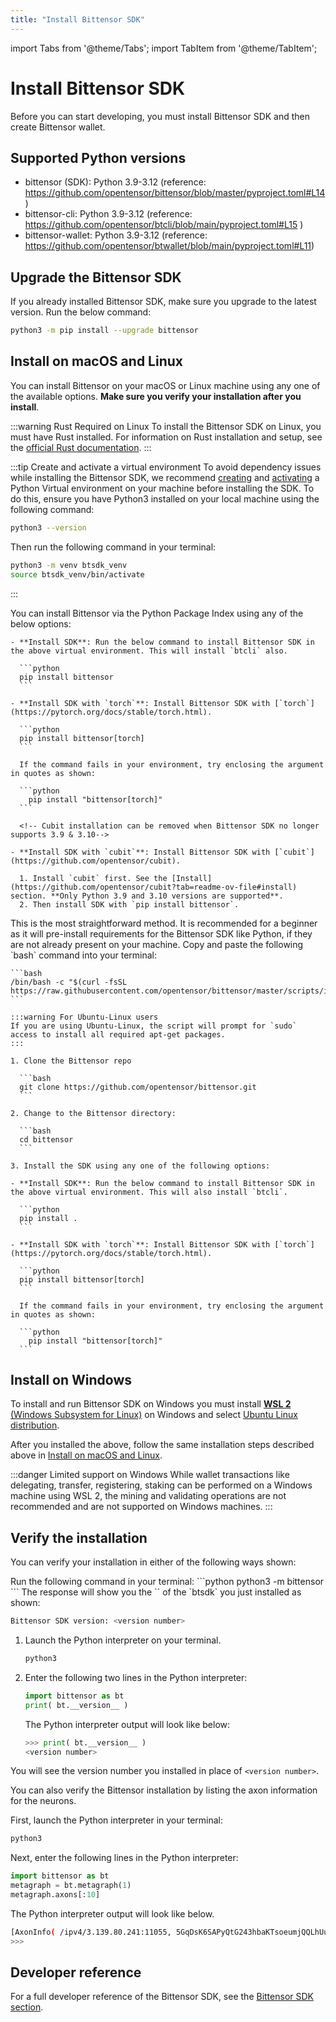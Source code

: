 ```yaml
---
title: "Install Bittensor SDK"
---
```


import Tabs from '@theme/Tabs';
import TabItem from '@theme/TabItem';

# Install Bittensor SDK

Before you can start developing, you must install Bittensor SDK and then create Bittensor wallet.

## Supported Python versions

- bittensor (SDK): Python 3.9-3.12 (reference: https://github.com/opentensor/bittensor/blob/master/pyproject.toml#L14)
- bittensor-cli: Python 3.9-3.12 (reference: https://github.com/opentensor/btcli/blob/main/pyproject.toml#L15 )
- bittensor-wallet: Python 3.9-3.12 (reference: https://github.com/opentensor/btwallet/blob/main/pyproject.toml#L11)

## Upgrade the Bittensor SDK

If you already installed Bittensor SDK, make sure you upgrade to the latest version. Run the below command:

```bash
python3 -m pip install --upgrade bittensor
```

## Install on macOS and Linux

You can install Bittensor on your macOS or Linux machine using any one of the available options. **Make sure you verify your installation after you install**.

:::warning Rust Required on Linux
To install the Bittensor SDK on Linux, you must have Rust installed. For information on Rust installation and setup, see the [official Rust documentation](https://www.rust-lang.org/tools/install).
:::

:::tip Create and activate a virtual environment
To avoid dependency issues while installing the Bittensor SDK, we recommend [creating](https://docs.python.org/3/library/venv.html#creating-virtual-environments) and [activating](https://docs.python.org/3/library/venv.html#how-venvs-work) a Python Virtual environment on your machine before installing the SDK. To do this, ensure you have Python3 installed on your local machine using the following command:

```bash
python3 --version
```

Then run the following command in your terminal:

```bash
python3 -m venv btsdk_venv
source btsdk_venv/bin/activate
```

:::

<Tabs>
  <TabItem value="pypi" label="Using Pypi">
    You can install Bittensor via the Python Package Index using any of the below options:

    - **Install SDK**: Run the below command to install Bittensor SDK in the above virtual environment. This will install `btcli` also.

      ```python
      pip install bittensor
      ```

    - **Install SDK with `torch`**: Install Bittensor SDK with [`torch`](https://pytorch.org/docs/stable/torch.html).

      ```python
      pip install bittensor[torch]
      ```

      If the command fails in your environment, try enclosing the argument in quotes as shown:

      ```python
        pip install "bittensor[torch]"
      ```

      <!-- Cubit installation can be removed when Bittensor SDK no longer supports 3.9 & 3.10-->

    - **Install SDK with `cubit`**: Install Bittensor SDK with [`cubit`](https://github.com/opentensor/cubit).

      1. Install `cubit` first. See the [Install](https://github.com/opentensor/cubit?tab=readme-ov-file#install) section. **Only Python 3.9 and 3.10 versions are supported**.
      2. Then install SDK with `pip install bittensor`.

  </TabItem>

  <TabItem value="bash" label="Using Bash">
    This is the most straightforward method. It is recommended for a beginner as it will pre-install requirements for the Bittensor SDK like Python, if they are not already present on your machine. Copy and paste the following `bash` command into your terminal:

    ```bash
    /bin/bash -c "$(curl -fsSL https://raw.githubusercontent.com/opentensor/bittensor/master/scripts/install.sh)"
    ```

    :::warning For Ubuntu-Linux users
    If you are using Ubuntu-Linux, the script will prompt for `sudo` access to install all required apt-get packages.
    :::

</TabItem>

  <TabItem value="source" label="Install from Source">

    1. Clone the Bittensor repo

      ```bash
      git clone https://github.com/opentensor/bittensor.git
      ```

    2. Change to the Bittensor directory:

      ```bash
      cd bittensor
      ```

    3. Install the SDK using any one of the following options:

    - **Install SDK**: Run the below command to install Bittensor SDK in the above virtual environment. This will also install `btcli`.

      ```python
      pip install .
      ```

    - **Install SDK with `torch`**: Install Bittensor SDK with [`torch`](https://pytorch.org/docs/stable/torch.html).

      ```python
      pip install bittensor[torch]
      ```

      If the command fails in your environment, try enclosing the argument in quotes as shown:

      ```python
        pip install "bittensor[torch]"
      ```

  </TabItem>

</Tabs>

## Install on Windows

To install and run Bittensor SDK on Windows you must install [**WSL 2** (Windows Subsystem for Linux)](https://learn.microsoft.com/en-us/windows/wsl/about) on Windows and select [Ubuntu Linux distribution](https://github.com/ubuntu/WSL/blob/main/docs/guides/install-ubuntu-wsl2.md).

After you installed the above, follow the same installation steps described above in [Install on macOS and Linux](#install-on-macos-and-linux).

:::danger Limited support on Windows
While wallet transactions like delegating, transfer, registering, staking can be performed on a Windows machine using WSL 2, the mining and validating operations are not recommended and are not supported on Windows machines.
:::

## Verify the installation

You can verify your installation in either of the following ways shown:

<Tabs>
<TabItem value="btsdk" label="Using BTSDK version" >
Run the following command in your terminal:
```python
python3 -m bittensor
```
The response will show you the `<version number>` of the `btsdk` you just installed as shown:

```bash
Bittensor SDK version: <version number>
```

</TabItem>
<TabItem value="python-intepreter" label="Python Interpreter" >

1.  Launch the Python interpreter on your terminal.

    ```bash
    python3
    ```

2.  Enter the following two lines in the Python interpreter:

    ```python
    import bittensor as bt
    print( bt.__version__ )
    ```

    The Python interpreter output will look like below:

    ```python
    >>> print( bt.__version__ )
    <version number>
    ```

You will see the version number you installed in place of `<version number>`.

</TabItem>
<TabItem value="axon-info" label="Axon information" >
You can also verify the Bittensor installation by listing the axon information for the neurons.

First, launch the Python interpreter in your terminal:

```bash
python3
```

Next, enter the following lines in the Python interpreter:

```python
import bittensor as bt
metagraph = bt.metagraph(1)
metagraph.axons[:10]
```

The Python interpreter output will look like below.

```bash
[AxonInfo( /ipv4/3.139.80.241:11055, 5GqDsK6SAPyQtG243hbaKTsoeumjQQLhUu8GyrXikPTmxjn7, 5D7u5BTqF3j1XHnizp9oR67GFRr8fBEFhbdnuVQEx91vpfB5, 600 ), AxonInfo( /ipv4/8.222.132.190:5108, 5CwqDkDt1uk2Bngvf8avrapUshGmiUvYZjYa7bfA9Gv9kn1i, 5HQ9eTDorvovKTxBc9RUD22FZHZzpy1KRfaxCnRsT9QhuvR6, 600 ), AxonInfo( /ipv4/34.90.71.181:8091, 5HEo565WAy4Dbq3Sv271SAi7syBSofyfhhwRNjFNSM2gP9M2, 5ChuGqW2cxc5AZJ29z6vyTkTncg75L9ovfp8QN8eB8niSD75, 601 ), AxonInfo( /ipv4/64.247.206.79:8091, 5HK5tp6t2S59DywmHRWPBVJeJ86T61KjurYqeooqj8sREpeN, 5E7W9QXNoW7se7B11vWRMKRCSWkkAu9EYotG5Ci2f9cqV8jn, 601 ), AxonInfo( /ipv4/51.91.30.166:40203, 5EXYcaCdnvnMZbozeknFWbj6aKXojfBi9jUpJYHea68j4q1a, 5CsxoeDvWsQFZJnDCyzxaNKgA8pBJGUJyE1DThH8xU25qUMg, 601 ), AxonInfo( /ipv4/149.137.225.62:8091, 5F4tQyWrhfGVcNhoqeiNsR6KjD4wMZ2kfhLj4oHYuyHbZAc3, 5Ccmf1dJKzGtXX7h17eN72MVMRsFwvYjPVmkXPUaapczECf6, 600 ), AxonInfo( /ipv4/38.147.83.11:8091, 5Hddm3iBFD2GLT5ik7LZnT3XJUnRnN8PoeCFgGQgawUVKNm8, 5DCQw11aUW7bozAKkB8tB5bHqAjiu4F6mVLZBdgJnk8dzUoV, 610 ), AxonInfo( /ipv4/38.147.83.30:41422, 5HNQURvmjjYhTSksi8Wfsw676b4owGwfLR2BFAQzG7H3HhYf, 5EZUTdAbXyLmrs3oiPvfCM19nG6oRs4X7zpgxG5oL1iK4MAh, 610 ), AxonInfo( /ipv4/54.227.25.215:10022, 5DxrZuW8kmkZPKGKp1RBVovaP5zHtPLDHYc5Yu82Z1fWqK5u, 5FhXUSmSZ2ec7ozRSA8Bg3ywmGwrjoLLzsXjNcwmZme2GcSC, 601 ), AxonInfo( /ipv4/52.8.243.76:40033, 5EnZN591jjsKKbt3yBtfGKWHxhxRH9cJonqTKRT5yTRUyNon, 5ChzhHyGmWwEdHjuvAxoUifHEZ6xpUjR67fDd4a42UrPysyB, 601 )]
>>>
```

</TabItem>
</Tabs>

## Developer reference

For a full developer reference of the Bittensor SDK, see the [Bittensor SDK section](../bt-api-ref.md).
